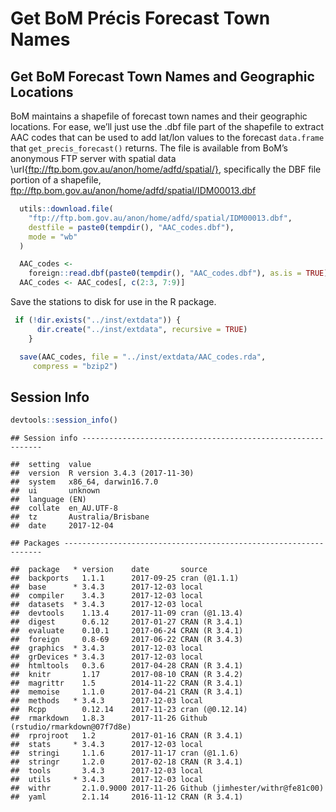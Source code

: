 Get BoM Précis Forecast Town Names
================

## Get BoM Forecast Town Names and Geographic Locations

BoM maintains a shapefile of forecast town names and their geographic
locations. For ease, we’ll just use the .dbf file part of the shapefile
to extract AAC codes that can be used to add lat/lon values to the
forecast `data.frame` that `get_precis_forecast()` returns. The file is
available from BoM’s anonymous FTP server with spatial data
\url{ftp://ftp.bom.gov.au/anon/home/adfd/spatial/}, specifically the DBF
file portion of a shapefile,
<ftp://ftp.bom.gov.au/anon/home/adfd/spatial/IDM00013.dbf>

``` r
  utils::download.file(
    "ftp://ftp.bom.gov.au/anon/home/adfd/spatial/IDM00013.dbf",
    destfile = paste0(tempdir(), "AAC_codes.dbf"),
    mode = "wb"
  )

  AAC_codes <-
    foreign::read.dbf(paste0(tempdir(), "AAC_codes.dbf"), as.is = TRUE)
  AAC_codes <- AAC_codes[, c(2:3, 7:9)]
```

Save the stations to disk for use in the R package.

``` r
 if (!dir.exists("../inst/extdata")) {
      dir.create("../inst/extdata", recursive = TRUE)
    }

  save(AAC_codes, file = "../inst/extdata/AAC_codes.rda",
     compress = "bzip2")
```

## Session Info

``` r
devtools::session_info()
```

    ## Session info -------------------------------------------------------------

    ##  setting  value                       
    ##  version  R version 3.4.3 (2017-11-30)
    ##  system   x86_64, darwin16.7.0        
    ##  ui       unknown                     
    ##  language (EN)                        
    ##  collate  en_AU.UTF-8                 
    ##  tz       Australia/Brisbane          
    ##  date     2017-12-04

    ## Packages -----------------------------------------------------------------

    ##  package   * version    date       source                            
    ##  backports   1.1.1      2017-09-25 cran (@1.1.1)                     
    ##  base      * 3.4.3      2017-12-03 local                             
    ##  compiler    3.4.3      2017-12-03 local                             
    ##  datasets  * 3.4.3      2017-12-03 local                             
    ##  devtools    1.13.4     2017-11-09 cran (@1.13.4)                    
    ##  digest      0.6.12     2017-01-27 CRAN (R 3.4.1)                    
    ##  evaluate    0.10.1     2017-06-24 CRAN (R 3.4.1)                    
    ##  foreign     0.8-69     2017-06-22 CRAN (R 3.4.3)                    
    ##  graphics  * 3.4.3      2017-12-03 local                             
    ##  grDevices * 3.4.3      2017-12-03 local                             
    ##  htmltools   0.3.6      2017-04-28 CRAN (R 3.4.1)                    
    ##  knitr       1.17       2017-08-10 CRAN (R 3.4.2)                    
    ##  magrittr    1.5        2014-11-22 CRAN (R 3.4.1)                    
    ##  memoise     1.1.0      2017-04-21 CRAN (R 3.4.1)                    
    ##  methods   * 3.4.3      2017-12-03 local                             
    ##  Rcpp        0.12.14    2017-11-23 cran (@0.12.14)                   
    ##  rmarkdown   1.8.3      2017-11-26 Github (rstudio/rmarkdown@07f7d8e)
    ##  rprojroot   1.2        2017-01-16 CRAN (R 3.4.1)                    
    ##  stats     * 3.4.3      2017-12-03 local                             
    ##  stringi     1.1.6      2017-11-17 cran (@1.1.6)                     
    ##  stringr     1.2.0      2017-02-18 CRAN (R 3.4.1)                    
    ##  tools       3.4.3      2017-12-03 local                             
    ##  utils     * 3.4.3      2017-12-03 local                             
    ##  withr       2.1.0.9000 2017-11-26 Github (jimhester/withr@fe81c00)  
    ##  yaml        2.1.14     2016-11-12 CRAN (R 3.4.1)
